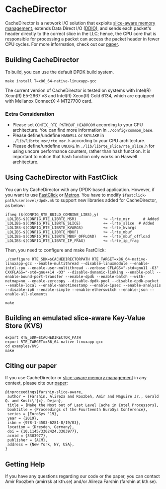 # CacheDirector

CacheDirector is a network I/O solution that exploits [slice-aware memory management][slice-aware-repo], extends Data Direct I/O ([DDIO][ddio]),  and sends each packet's header directly to the correct slice in the LLC; hence, the CPU core that is responsible for processing a packet can access the packet header in fewer CPU cycles. For more information, check out our [paper][cachedirector-eurosys-paper].


## Building CacheDirector

To build, you can use the default DPDK build system.
```
make install T=x86_64-native-linuxapp-gcc
```
The current version of CacheDirector is tested on systems with Intel(R) Xeon(R) E5-2667 v3 and Intel(R) Xeon(R) Gold 6134, which are equipped with Mellanox ConnectX-4 MT27700 card. 

### Extra Consideration 

- Please set `CONFIG_RTE_PKTMBUF_HEADROOM` according to your CPU architecture. You can find more information in `./config/common_base`.
- Please define/undefine `HASWELL` or `SKYLAKE` in `./lib/librte_msr/rte_msr.h` according to your CPU architecture.
- Please define/undefine `UNCORE` in `./lib/librte_slice/rte_slice.h` for using uncore performance counters, rather than hash function. It is important to notice that hash function only works on Haswell architecture.

## Using CacheDirector with FastClick

You can try CacheDirector with any DPDK-based application. However, if you want to use [FastClick][fastclick] or [Metron][metron]. You have to modify `$fastclick-path/userlevel/dpdk.mk` to support new libraries added for CacheDirector, as below:

```
ifneq ($(CONFIG_RTE_BUILD_COMBINE_LIBS),y)
_LDLIBS-$(CONFIG_RTE_LIBRTE_MSR)            += -lrte_msr 	  # Added
_LDLIBS-$(CONFIG_RTE_LIBRTE_SLICE)          += -lrte_slice  # Added
_LDLIBS-$(CONFIG_RTE_LIBRTE_KVARGS)         += -lrte_kvargs
_LDLIBS-$(CONFIG_RTE_LIBRTE_MBUF)           += -lrte_mbuf
_LDLIBS-$(CONFIG_RTE_LIBRTE_MBUF_OFFLOAD)   += -lrte_mbuf_offload
_LDLIBS-$(CONFIG_RTE_LIBRTE_IP_FRAG)        += -lrte_ip_frag
```

Then, you need to configure and make FastClick:

```
./configure RTE_SDK=$CACHEDIRECTORPATH RTE_TARGET=x86_64-native-linuxapp-gcc --enable-multithread --disable-linuxmodule --enable-intel-cpu --enable-user-multithread --verbose CFLAGS="-std=gnu11 -O3" CXXFLAGS="-std=gnu++14 -O3" --disable-dynamic-linking --enable-poll --enable-bound-port-transfer --enable-dpdk --enable-batch --with-netmap=no --enable-zerocopy --disable-dpdk-pool --disable-dpdk-packet --enable-local --enable-nanotimestamp --enable-ipsec --enable-analysis --disable-ip6 --enable-simple --enable-etherswitch --enable-json --enable-all-elements

make

```


## Building an emulated slice-aware Key-Value Store (KVS)

```
export RTE_SDK=$CACHEDIRECTOR_PATH
export RTE_TARGET=x86_64-native-linuxapp-gcc
cd examples/KVS
make
```


## Citing our paper

If you use CacheDirector or [slice-aware memory management][slice-aware-repo] in any context, please cite our [paper][cachedirector-eurosys-paper]:

```
@inproceedings{farshin-slice-aware,
 author = {Farshin, Alireza and Roozbeh, Amir and Maguire Jr., Gerald Q. and Kosti\'{c}, Dejan},
 title = {Make the Most out of Last Level Cache in Intel Processors},
 booktitle = {Proceedings of the Fourteenth EuroSys Conference},
 series = {EuroSys '19},
 year = {2019},
 isbn = {978-1-4503-6281-8/19/03},
 location = {Dresden, Germany},
 doi = {10.1145/3302424.3303977},
 acmid = {3303977},
 publisher = {ACM},
 address = {New York, NY, USA},
}
```

## Getting Help

If you have any questions regarding our code or the paper, you can contact Amir Roozbeh (amirrsk at kth.se) and/or Alireza Farshin (farshin at kth.se).

[cachedirector-eurosys-paper]: https://people.kth.se/~farshin/documents/slice-aware-eurosys19.pdf
[slice-aware-repo]: https://github.com/aliireza/slice-aware
[ddio]: https://www.intel.com/content/www/us/en/io/data-direct-i-o-technology.html
[fastclick]: https://github.com/tbarbette/fastclick/
[metron]: https://github.com/tbarbette/fastclick/tree/metron
